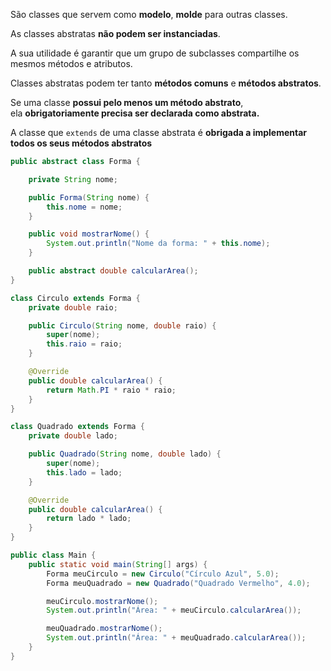 São classes que servem como **modelo**, **molde** para outras classes.

As classes abstratas **não podem ser instanciadas**.

A sua utilidade é garantir que um grupo de subclasses compartilhe os mesmos métodos e atributos.

Classes abstratas podem ter tanto **métodos comuns** e **métodos abstratos**.

Se uma classe **possui pelo menos um método abstrato**, ela **obrigatoriamente precisa ser declarada como abstrata.**

A classe que `extends` de uma classe abstrata é **obrigada a implementar todos os seus métodos abstratos**

```java
public abstract class Forma {

    private String nome;

    public Forma(String nome) {
        this.nome = nome;
    }

    public void mostrarNome() {
        System.out.println("Nome da forma: " + this.nome);
    }

    public abstract double calcularArea();
}

class Circulo extends Forma {
    private double raio;

    public Circulo(String nome, double raio) {
        super(nome);
        this.raio = raio;
    }

    @Override
    public double calcularArea() {
        return Math.PI * raio * raio;
    }
}

class Quadrado extends Forma {
    private double lado;

    public Quadrado(String nome, double lado) {
        super(nome);
        this.lado = lado;
    }

    @Override
    public double calcularArea() {
        return lado * lado;
    }
}

public class Main {
    public static void main(String[] args) {
        Forma meuCirculo = new Circulo("Círculo Azul", 5.0);
        Forma meuQuadrado = new Quadrado("Quadrado Vermelho", 4.0);

        meuCirculo.mostrarNome();
        System.out.println("Área: " + meuCirculo.calcularArea());

        meuQuadrado.mostrarNome();
        System.out.println("Área: " + meuQuadrado.calcularArea());
    }
}
```